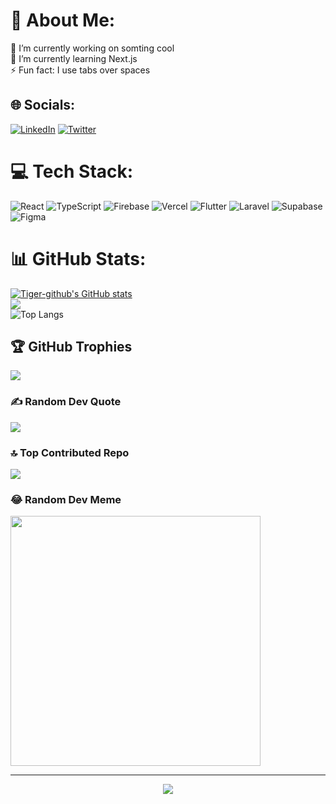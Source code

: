 # 💫 About Me:
🔭 I’m currently working on somting cool<br>🌱 I’m currently learning Next.js<br>⚡ Fun fact: I use tabs over spaces

## 🌐 Socials:
[![LinkedIn](https://img.shields.io/badge/LinkedIn-%230077B5.svg?logo=linkedin&logoColor=white)](https://linkedin.com/in/aristide-karbou) [![Twitter](https://img.shields.io/badge/Twitter-%231DA1F2.svg?logo=Twitter&logoColor=white)](https://twitter.com/ecrit_le) 

# 💻 Tech Stack:
![React](https://img.shields.io/badge/react-%2320232a.svg?style=for-the-badge&logo=react&logoColor=%2361DAFB) ![TypeScript](https://img.shields.io/badge/typescript-%23007ACC.svg?style=for-the-badge&logo=typescript&logoColor=white) ![Firebase](https://img.shields.io/badge/firebase-%23039BE5.svg?style=for-the-badge&logo=firebase) ![Vercel](https://img.shields.io/badge/vercel-%23000000.svg?style=for-the-badge&logo=vercel&logoColor=white) ![Flutter](https://img.shields.io/badge/Flutter-%2302569B.svg?style=for-the-badge&logo=Flutter&logoColor=white) ![Laravel](https://img.shields.io/badge/laravel-%23FF2D20.svg?style=for-the-badge&logo=laravel&logoColor=white)  ![Supabase](https://img.shields.io/badge/Supabase-3ECF8E?style=for-the-badge&logo=supabase&logoColor=white) ![Figma](https://img.shields.io/badge/figma-%23F24E1E.svg?style=for-the-badge&logo=figma&logoColor=white)
# 📊 GitHub Stats:
[![Tiger-github's GitHub stats](https://github-readme-stats.vercel.app/api?username=tiger-githubb&show=prs_merged_percentage&show_icons=true&theme=tokyonight&rank_icon=github&card_width=500px)](https://github.com/anuraghazra/github-readme-stats)<br/>
![](https://github-readme-streak-stats.herokuapp.com/?user=tiger-githubb'&theme=radical&hide_border=false&card_width=500px)<br/>
![Top Langs](https://github-readme-stats.vercel.app/api/top-langs/?username=tiger-githubb&hide_progress=true&theme=tokyonight&langs_count=12&&card_width=500px)<br/>

## 🏆 GitHub Trophies
![](https://github-profile-trophy.vercel.app/?username=tiger-githubb'&theme=radical&no-frame=false&no-bg=true&margin-w=4)

### ✍️ Random Dev Quote
![](https://quotes-github-readme.vercel.app/api?type=vetical&theme=radical)

### 🔝 Top Contributed Repo
![](https://github-contributor-stats.vercel.app/api?username=tiger-githubb'&limit=5&theme=dark&combine_all_yearly_contributions=true)

### 😂 Random Dev Meme
<img src='https://randommeme-five.vercel.app/' style="height: 400px;"/>

---
<div align="center">
<img src="https://komarev.com/ghpvc/?username=tiger-githubb&&style=flat-square" align="center" />
</div>  
